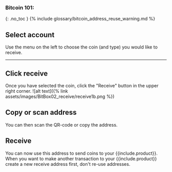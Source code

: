 
### Bitcoin 101:
{: .no_toc }
{% include glossary/bitcoin_address_reuse_warning.md %}


## Select account

Use the menu on the left to choose the coin (and type) you would like to receive.


---


## Click receive

Once you have selected the coin, click the "Receive" button in the upper right corner.
![alt text]({% link assets/images/BitBox02_receive/receive1b.png %})


## Copy or scan address
You can then scan the QR-code or copy the address.

## Receive
You can now use this address to send coins to your {{include.product}}. When you want to make another transaction to your {{include.product}} create a new receive address first, don't re-use addresses.
